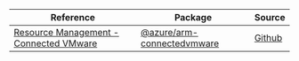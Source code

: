 | Reference | Package | Source |
|---|---|---|
|[Resource Management - Connected VMware](arm-connectedvmware-readme.md)|[@azure/arm-connectedvmware](https://www.npmjs.com/package/@azure/arm-connectedvmware)|[Github](https://github.com/Azure/azure-sdk-for-js/blob/main/sdk/connectedvmware/arm-connectedvmware)|
